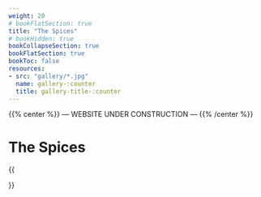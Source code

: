 ```yaml
---
weight: 20
# bookFlatSection: true
title: "The Spices"
# bookHidden: true
bookCollapseSection: true
bookFlatSection: true
bookToc: false
resources: 
- src: "gallery/*.jpg"
  name: gallery-:counter
  title: gallery-title-:counter
---
```


{{% center %}}
— WEBSITE UNDER CONSTRUCTION —
{{% /center %}}

# The Spices

{{<section>}}